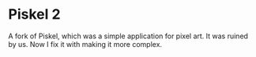 # Piskel 2
A fork of Piskel, which was a simple application for pixel art. It was ruined by us. Now I fix it with making it more complex.
